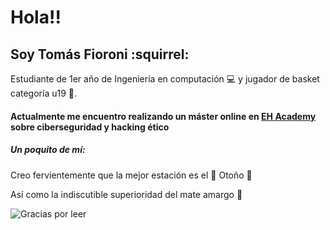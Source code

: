 # Hola!!
## Soy Tomás Fioroni :squirrel:
Estudiante de 1er año de Ingeniería en computación :computer: y jugador de basket categoría u19 :basketball:.

#### Actualmente me encuentro realizando un máster online en __[EH Academy](https://academy.ehacking.net)__ sobre ciberseguridad y hacking ético

##### Un poquito de mí:
Creo fervientemente que la mejor estación es el :fallen_leaf: Otoño :fallen_leaf:

Así como la indiscutible superioridad del mate amargo :mate:


![Gracias por leer](https://64.media.tumblr.com/a72a6c1904de1cc30885651470e95da5/eb3b121c17e5263a-ab/s1280x1920/f42559dd34eb254dfe7b13a075a2108d5ac297bb.png)
